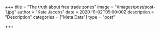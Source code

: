 +++
title = "The truth about free trade zones"
image = "/images/post/post-1.jpg"
author = "Kate Jacobs"
date = 2020-11-02T05:00:00Z
description = "Description"
categories = ["Meta Data"]
type = "post"

+++



